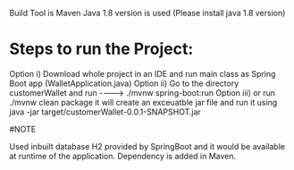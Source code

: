 Build Tool is Maven
Java 1.8 version is used (Please install java 1.8 version)

# Steps to run the Project:

Option i) Download whole project in an IDE and run main class as Spring Boot app (WalletApplication.java)
Option ii) Go to the directory customerWallet and run ---->  ./mvnw spring-boot:run
Option iii) or run ./mvnw clean package it will create an exceuatble jar file and run it using java -jar target/customerWallet-0.0.1-SNAPSHOT.jar

#NOTE

Used inbuilt database H2 provided by SpringBoot and it would be available at runtime of the application. Dependency is added in Maven.

